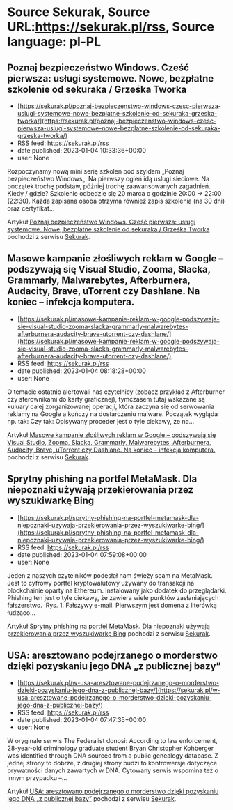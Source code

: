 # Source Sekurak, Source URL:https://sekurak.pl/rss, Source language: pl-PL

## Poznaj bezpieczeństwo Windows. Cześć pierwsza: usługi systemowe. Nowe, bezpłatne szkolenie od sekuraka / Grześka Tworka
 - [https://sekurak.pl/poznaj-bezpieczenstwo-windows-czesc-pierwsza-uslugi-systemowe-nowe-bezplatne-szkolenie-od-sekuraka-grzeska-tworka/](https://sekurak.pl/poznaj-bezpieczenstwo-windows-czesc-pierwsza-uslugi-systemowe-nowe-bezplatne-szkolenie-od-sekuraka-grzeska-tworka/)
 - RSS feed: https://sekurak.pl/rss
 - date published: 2023-01-04 10:33:36+00:00
 - user: None

<p>Rozpoczynamy nową mini serię szkoleń pod szyldem &#8222;Poznaj bezpieczeństwo Windows&#8222;. Na pierwszy ogień idą usługi sieciowe. Na początek trochę podstaw, później trochę zaawansowanych zagadnień. Kiedy / gdzie? Szkolenie odbędzie się 20 marca o godzinie 20:00 -> 22:00 (22:30). Każda zapisana osoba otrzyma również zapis szkolenia (na 30 dni) oraz certyfikat...</p>
<p>Artykuł <a href="https://sekurak.pl/poznaj-bezpieczenstwo-windows-czesc-pierwsza-uslugi-systemowe-nowe-bezplatne-szkolenie-od-sekuraka-grzeska-tworka/" rel="nofollow">Poznaj bezpieczeństwo Windows. Cześć pierwsza: usługi systemowe. Nowe, bezpłatne szkolenie od sekuraka / Grześka Tworka</a> pochodzi z serwisu <a href="https://sekurak.pl" rel="nofollow">Sekurak</a>.</p>

## Masowe kampanie złośliwych reklam w Google – podszywają się Visual Studio, Zooma, Slacka, Grammarly, Malwarebytes, Afterburnera, Audacity, Brave, uTorrent czy Dashlane. Na koniec – infekcja komputera.
 - [https://sekurak.pl/masowe-kampanie-reklam-w-google-podszywaja-sie-visual-studio-zooma-slacka-grammarly-malwarebytes-afterburnera-audacity-brave-utorrent-czy-dashlane/](https://sekurak.pl/masowe-kampanie-reklam-w-google-podszywaja-sie-visual-studio-zooma-slacka-grammarly-malwarebytes-afterburnera-audacity-brave-utorrent-czy-dashlane/)
 - RSS feed: https://sekurak.pl/rss
 - date published: 2023-01-04 08:18:28+00:00
 - user: None

<p>O temacie ostatnio alertowali nas czytelnicy (zobacz przykład z Afterburner czy sterownikami do karty graficznej), tymczasem tutaj wskazane są kuluary całej zorganizowanej operacji, która zaczyna się od serwowania reklamy na Google a kończy na dostarczeniu malware. Początek wygląda np. tak: Czy tak: Opisywany proceder jest o tyle ciekawy, że na...</p>
<p>Artykuł <a href="https://sekurak.pl/masowe-kampanie-reklam-w-google-podszywaja-sie-visual-studio-zooma-slacka-grammarly-malwarebytes-afterburnera-audacity-brave-utorrent-czy-dashlane/" rel="nofollow">Masowe kampanie złośliwych reklam w Google &#8211; podszywają się Visual Studio, Zooma, Slacka, Grammarly, Malwarebytes, Afterburnera, Audacity, Brave, uTorrent czy Dashlane. Na koniec &#8211; infekcja komputera.</a> pochodzi z serwisu <a href="https://sekurak.pl" rel="nofollow">Sekurak</a>.</p>

## Sprytny phishing na portfel MetaMask. Dla niepoznaki używają przekierowania przez wyszukiwarkę Bing
 - [https://sekurak.pl/sprytny-phishing-na-portfel-metamask-dla-niepoznaki-uzywaja-przekierowania-przez-wyszukiwarke-bing/](https://sekurak.pl/sprytny-phishing-na-portfel-metamask-dla-niepoznaki-uzywaja-przekierowania-przez-wyszukiwarke-bing/)
 - RSS feed: https://sekurak.pl/rss
 - date published: 2023-01-04 07:59:08+00:00
 - user: None

<p>Jeden z naszych czytelników podesłał nam świeży scam na MetaMask. Jest to cyfrowy portfel kryptowalutowy używany do transakcji na blockchainie oparty na Ethereum. Instalowany jako dodatek do przeglądarki. Phishing ten jest o tyle ciekawy, że zawiera wiele punktów zasłaniających fałszerstwo.&#160; Rys. 1. Fałszywy e-mail. Pierwszym jest domena z literówką łudząco...</p>
<p>Artykuł <a href="https://sekurak.pl/sprytny-phishing-na-portfel-metamask-dla-niepoznaki-uzywaja-przekierowania-przez-wyszukiwarke-bing/" rel="nofollow">Sprytny phishing na portfel MetaMask. Dla niepoznaki używają przekierowania przez wyszukiwarkę Bing</a> pochodzi z serwisu <a href="https://sekurak.pl" rel="nofollow">Sekurak</a>.</p>

## USA:  aresztowano podejrzanego o morderstwo dzięki pozyskaniu jego DNA „z publicznej bazy”
 - [https://sekurak.pl/w-usa-aresztowane-podejrzanego-o-morderstwo-dzieki-pozyskaniu-jego-dna-z-publicznej-bazy/](https://sekurak.pl/w-usa-aresztowane-podejrzanego-o-morderstwo-dzieki-pozyskaniu-jego-dna-z-publicznej-bazy/)
 - RSS feed: https://sekurak.pl/rss
 - date published: 2023-01-04 07:47:35+00:00
 - user: None

<p>W oryginale serwis The Federalist donosi: According to law enforcement, 28-year-old criminology graduate student Bryan Christopher Kohberger was identified&#160;through DNA&#160;sourced from a public genealogy database. Z jednej strony to dobrze, z drugiej strony budzi to kontrowersje dotyczące prywatności danych zawartych w DNA. Cytowany serwis wspomina też o innym przypadku &#8211;...</p>
<p>Artykuł <a href="https://sekurak.pl/w-usa-aresztowane-podejrzanego-o-morderstwo-dzieki-pozyskaniu-jego-dna-z-publicznej-bazy/" rel="nofollow">USA:  aresztowano podejrzanego o morderstwo dzięki pozyskaniu jego DNA &#8222;z publicznej bazy&#8221;</a> pochodzi z serwisu <a href="https://sekurak.pl" rel="nofollow">Sekurak</a>.</p>

